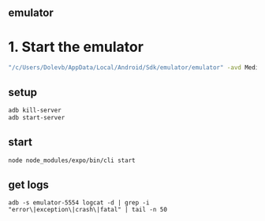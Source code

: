 ## emulator

# 1. Start the emulator
```bash
"/c/Users/Dolevb/AppData/Local/Android/Sdk/emulator/emulator" -avd Medium_Phone_API_35
```

## setup
```bash
adb kill-server
adb start-server
```

## start

```bash
node node_modules/expo/bin/cli start
```

## get logs
```
adb -s emulator-5554 logcat -d | grep -i "error\|exception\|crash\|fatal" | tail -n 50
```